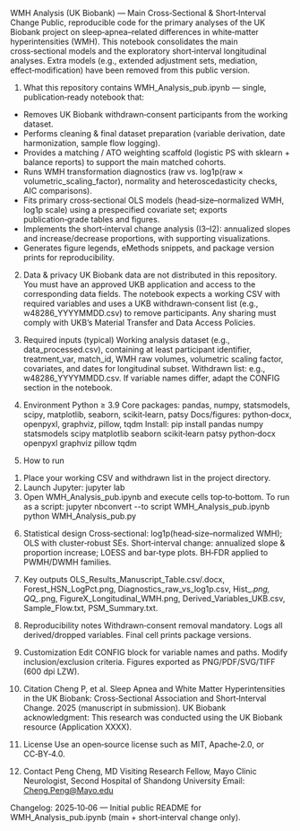 WMH Analysis (UK Biobank) — Main Cross‑Sectional & Short‑Interval Change
Public, reproducible code for the primary analyses of the UK Biobank project on sleep‑apnea–related differences in white‑matter hyperintensities (WMH).
This notebook consolidates the main cross‑sectional models and the exploratory short‑interval longitudinal analyses. Extra models (e.g., extended adjustment sets, mediation, effect‑modification) have been removed from this public version.

1) What this repository contains
WMH_Analysis_pub.ipynb — single, publication‑ready notebook that:
- Removes UK Biobank withdrawn‑consent participants from the working dataset.
- Performs cleaning & final dataset preparation (variable derivation, date harmonization, sample flow logging).
- Provides a matching / ATO weighting scaffold (logistic PS with sklearn + balance reports) to support the main matched cohorts.
- Runs WMH transformation diagnostics (raw vs. log1p(raw × volumetric_scaling_factor), normality and heteroscedasticity checks, AIC comparisons).
- Fits primary cross‑sectional OLS models (head‑size–normalized WMH, log1p scale) using a prespecified covariate set; exports publication‑grade tables and figures.
- Implements the short‑interval change analysis (I3–I2): annualized slopes and increase/decrease proportions, with supporting visualizations.
- Generates figure legends, eMethods snippets, and package version prints for reproducibility.

2) Data & privacy
UK Biobank data are not distributed in this repository. You must have an approved UKB application and access to the corresponding data fields.
The notebook expects a working CSV with required variables and uses a UKB withdrawn‑consent list (e.g., w48286_YYYYMMDD.csv) to remove participants.
Any sharing must comply with UKB’s Material Transfer and Data Access Policies.

3) Required inputs (typical)
Working analysis dataset (e.g., data_processed.csv), containing at least participant identifier, treatment_var, match_id, WMH raw volumes, volumetric scaling factor, covariates, and dates for longitudinal subset.
Withdrawn list: e.g., w48286_YYYYMMDD.csv.
If variable names differ, adapt the CONFIG section in the notebook.

4) Environment
Python ≥ 3.9
Core packages: pandas, numpy, statsmodels, scipy, matplotlib, seaborn, scikit‑learn, patsy
Docs/figures: python‑docx, openpyxl, graphviz, pillow, tqdm
Install:
pip install pandas numpy statsmodels scipy matplotlib seaborn scikit‑learn patsy python‑docx openpyxl graphviz pillow tqdm

5) How to run
 1. Place your working CSV and withdrawn list in the project directory.
 2. Launch Jupyter: jupyter lab
 3. Open WMH_Analysis_pub.ipynb and execute cells top‑to‑bottom.
To run as a script:
jupyter nbconvert --to script WMH_Analysis_pub.ipynb
python WMH_Analysis_pub.py

6) Statistical design
Cross‑sectional: log1p(head‑size–normalized WMH); OLS with cluster‑robust SEs.
Short‑interval change: annualized slope & proportion increase; LOESS and bar‑type plots.
BH‑FDR applied to PWMH/DWMH families.

7) Key outputs
OLS_Results_Manuscript_Table.csv/.docx, Forest_HSN_LogPct.png, Diagnostics_raw_vs_log1p.csv, Hist_*.png, QQ_*.png, FigureX_Longitudinal_WMH.png, Derived_Variables_UKB.csv, Sample_Flow.txt, PSM_Summary.txt.

8) Reproducibility notes
Withdrawn‑consent removal mandatory. Logs all derived/dropped variables. Final cell prints package versions.

9) Customization
Edit CONFIG block for variable names and paths. Modify inclusion/exclusion criteria. Figures exported as PNG/PDF/SVG/TIFF (600 dpi LZW).

10) Citation
Cheng P, et al. Sleep Apnea and White Matter Hyperintensities in the UK Biobank: Cross‑Sectional Association and Short‑Interval Change. 2025 (manuscript in submission).
UK Biobank acknowledgment: This research was conducted using the UK Biobank resource (Application XXXX).

11) License
Use an open‑source license such as MIT, Apache‑2.0, or CC‑BY‑4.0.

12) Contact
Peng Cheng, MD
Visiting Research Fellow, Mayo Clinic
Neurologist, Second Hospital of Shandong University
Email: Cheng.Peng@Mayo.edu

Changelog: 2025‑10‑06 — Initial public README for WMH_Analysis_pub.ipynb (main + short‑interval change only).
